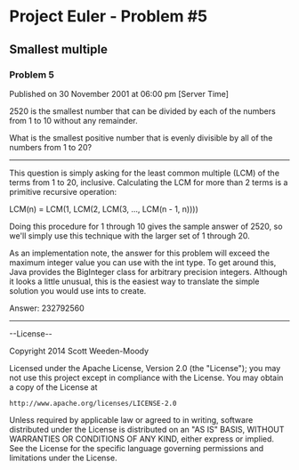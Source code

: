 # Project Euler - Problem #5

## Smallest multiple

### Problem 5
Published on 30 November 2001 at 06:00 pm [Server Time]

2520 is the smallest number that can be divided by each of the numbers 
from 1 to 10 without any remainder.

What is the smallest positive number that is evenly divisible by all of 
the numbers from 1 to 20?

---------

This question is simply asking for the least common multiple (LCM) of the terms from 
1 to 20, inclusive. Calculating the LCM for more than 2 terms is a primitive recursive
operation:

LCM(n) = LCM(1, LCM(2, LCM(3, ..., LCM(n - 1, n))))

Doing this procedure for 1 through 10 gives the sample answer of 2520, so we'll simply
use this technique with the larger set of 1 through 20.

As an implementation note, the answer for this problem will exceed the maximum integer value you can use with
the int type. To get around this, Java provides the BigInteger class for arbitrary precision integers. Although
it looks a little unusual, this is the easiest way to translate the simple solution you would use ints to create.

Answer: 232792560

---------

--License--

Copyright 2014 Scott Weeden-Moody

Licensed under the Apache License, Version 2.0 (the "License");
you may not use this project except in compliance with the License.
You may obtain a copy of the License at
 
    http://www.apache.org/licenses/LICENSE-2.0

Unless required by applicable law or agreed to in writing, software
distributed under the License is distributed on an "AS IS" BASIS,
WITHOUT WARRANTIES OR CONDITIONS OF ANY KIND, either express or implied.
See the License for the specific language governing permissions and
limitations under the License.
